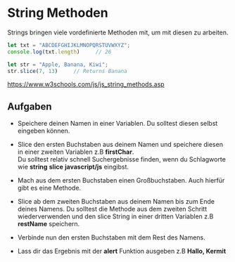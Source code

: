 # String Methoden
Strings bringen viele vordefinierte Methoden mit, um mit diesen zu arbeiten.

```js 
let txt = "ABCDEFGHIJKLMNOPQRSTUVWXYZ";
console.log(txt.length)     // 26
```
```js 
let str = "Apple, Banana, Kiwi";
str.slice(7, 13)     // Returns Banana
```
https://www.w3schools.com/js/js_string_methods.asp

## Aufgaben

* Speichere deinen Namen in einer Variablen. Du solltest diesen selbst eingeben können.

* Slice den ersten Buchstaben aus deinem Namen und speichere diesen in einer zweiten Variablen z.B **firstChar**.   
Du solltest relativ schnell Suchergebnisse finden, wenn du Schlagworte wie **string** **slice** **javascript/js** eingibst.

* Mach aus dem ersten Buchstaben einen Großbuchstaben. Auch hierfür gibt es eine Methode.

* Slice ab dem zweiten Buchstaben aus deinem Namen bis zum Ende deines Namens. Du solltest die Methode aus dem zweiten Schritt wiederverwenden und den slice String in einer dritten Variablen z.B **restName** speichern.

* Verbinde nun den ersten Buchstaben mit dem Rest des Namens.

* Lass dir das Ergebnis mit der **alert** Funktion ausgeben z.B **Hallo, Kermit**
